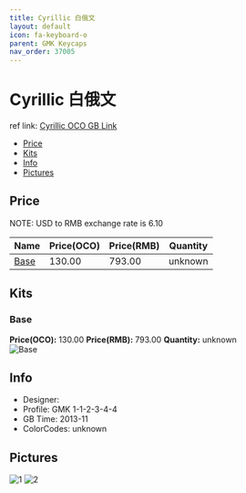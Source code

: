 ```yaml
---
title: Cyrillic 白俄文
layout: default
icon: fa-keyboard-o
parent: GMK Keycaps
nav_order: 37005
---
```


# Cyrillic 白俄文

ref link: [Cyrillic OCO GB Link](unknown)

* [Price](#price)
* [Kits](#kits)
* [Info](#info)
* [Pictures](#pictures)


## Price  
NOTE: USD to RMB exchange rate is 6.10

| Name          | Price(OCO)    |  Price(RMB) | Quantity |
| ------------- | ------------ |  ---------- | -------- |
|[Base](#base)|130.00|793.00|unknown|


## Kits
### Base
**Price(OCO):** 130.00    **Price(RMB):** 793.00    **Quantity:** unknown  
<img src="{{ 'assets/images/gmk-keycaps/cyrillic/kits_pics/base.jpeg' | relative_url }}" alt="Base" class="image featured">


## Info
* Designer: 
* Profile: GMK 1-1-2-3-4-4
* GB Time: 2013-11
* ColorCodes: unknown 


## Pictures
<img src="{{ 'assets/images/gmk-keycaps/cyrillic/rendering_pics/1.jpg' | relative_url }}" alt="1" class="image featured">
<img src="{{ 'assets/images/gmk-keycaps/cyrillic/rendering_pics/2.jpg' | relative_url }}" alt="2" class="image featured">

